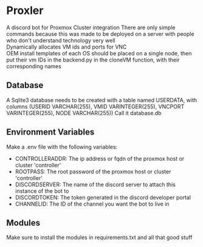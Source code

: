 # Proxler
A discord bot for Proxmox Cluster integration
There are only simple commands because this was made to be deployed on a server with people who don't understand technology very well  
Dynamically allocates VM ids and ports for VNC  
OEM install templates of each OS should be placed on a single node, then put their vm IDs in the backend.py in the cloneVM function, with their corresponding names

## Database
A Sqlite3 database needs to be created with a table named USERDATA, with columns (USERID VARCHAR(255), VMID VARINTEGER(255), VNCPORT VARINTEGER(255), NODE VARCHAR(255))
Call it database.db

## Environment Variables
Make a .env file with the following variables:
- CONTROLLERADDR: The ip address or fqdn of the proxmox host or cluster 'controller'
- ROOTPASS: The root password of the proxmox host or cluster 'controller'
- DISCORDSERVER: The name of the discord server to attach this instance of the bot to
- DISCORDTOKEN: The token generated in the discord developer portal
- CHANNELID: The ID of the channel you want the bot to live in

## Modules
Make sure to install the modules in requirements.txt and all that good stuff
